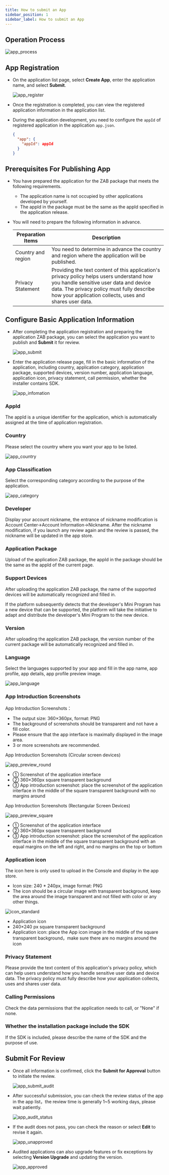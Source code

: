 ```yaml
---
title: How to submit an App
sidebar_position: 1
sidebar_label: How to submit an App
---
```


## Operation Process

![app_process](/img/docs/distribute/app_process_en.png)

## App Registration

- On the application list page, select **Create App**, enter the application name, and select **Submit**.

  ![app_register](/img/docs/distribute/app_register_en.png)

- Once the registration is completed, you can view the registered application information in the application list.
- During the application development, you need to configure the `appId` of registered application in the application `app.json`.

  ```json
  {
    "app": {
      "appId": appId
    }
  }
  ```

## Prerequisites For Publishing App

- You have prepared the application for the ZAB package that meets the following requirements.
  - The application name is not occupied by other applications developed by yourself.
  - The appId in the package must be the same as the appId specified in the application release.
- You will need to prepare the following information in advance.

  | Preparation Items  | Description                                                                                                                                                                                                                                 |
  | ------------------ | ------------------------------------------------------------------------------------------------------------------------------------------------------------------------------------------------------------------------------------------- |
  | Country and region | You need to determine in advance the country and region where the application will be published.                                                                                                                                            |
  | Privacy Statement  | Providing the text content of this application's privacy policy helps users understand how you handle sensitive user data and device data. The privacy policy must fully describe how your application collects, uses and shares user data. |

## Configure Basic Application Information

- After completing the application registration and preparing the application ZAB package, you can select the application you want to publish and **Submit** it for review.

  ![app_submit](/img/docs/distribute/app_submit_en.png)

- Enter the application release page, fill in the basic information of the application, including country, application category, application package, supported devices, version number, application language, application icon, privacy statement, call permission, whether the installer contains SDK.

  ![app_infomation](/img/docs/distribute/app_infomation_en.png)

### AppId

The appId is a unique identifier for the application, which is automatically assigned at the time of application registration.

### Country

Please select the country where you want your app to be listed.

![app_country](/img/docs/distribute/app_country_en.png)

### App Classification

Select the corresponding category according to the purpose of the application.

![app_category](/img/docs/distribute/app_cate_en.jpg)

### Developer

Display your account nickname, the entrance of nickname modification is Account Center->Account Information->Nickname. After the nickname modification, if you launch any review again and the review is passed, the nickname will be updated in the app store.

### Application Package

Upload of the application ZAB package, the appId in the package should be the same as the appId of the current page.

### Support Devices

After uploading the application ZAB package, the name of the supported devices will be automatically recognized and filled in.

If the platform subsequently detects that the developer's Mini Program has a new device that can be supported, the platform will take the initiative to adapt and distribute the developer's Mini Program to the new device.

### Version

After uploading the application ZAB package, the version number of the current package will be automatically recognized and filled in.

### Language

Select the languages supported by your app and fill in the app name, app profile, app details, app profile preview image.

![app_language](/img/docs/distribute/app_language_en.png)

### App Introduction Screenshots

App Introduction Screenshots：

- The output size: 360×360px, format: PNG
- The background of screenshots should be transparent and not have a fill color.
- Please ensure that the app interface is maximally displayed in the image area.
- 3 or more screenshots are recommended.

App Introduction Screenshots (Circular screen devices)

![app_preview_round](/img/docs/distribute/app_preview_round.png)

- ① Screenshot of the application interface
- ② 360×360px square transparent background
- ③ App introduction screenshot: place the screenshot of the application interface in the middle of the square transparent background with no margins around

App Introduction Screenshots (Rectangular Screen Devices)

![app_preview_square](/img/docs/distribute/app_preview_square.png)

- ① Screenshot of the application interface
- ② 360×360px square transparent background
- ③ App introduction screenshot: place the screenshot of the application interface in the middle of the square transparent background with an equal margins on the left and right, and no margins on the top or bottom

### Application icon

The icon here is only used to upload in the Console and display in the app store.

- Icon size: 240 * 240px, image format: PNG
- The icon should be a circular image with transparent background, keep the area around the image transparent and not filled with color or any other things.

![icon_standard](/img/docs/distribute/icon_standard.png)

- Application icon
- 240×240 px square transparent background
- Application icon: place the App icon image in the middle of the square transparent background，make sure there are no margins around the icon

### Privacy Statement

Please provide the text content of this application's privacy policy, which can help users understand how you handle sensitive user data and device data. The privacy policy must fully describe how your application collects, uses and shares user data.

### Calling Permissions

Check the data permissions that the application needs to call, or "None" if none.

### Whether the installation package include the SDK

If the SDK is included, please describe the name of the SDK and the purpose of use.

## Submit For Review

- Once all information is confirmed, click the **Submit for Approval** button to initiate the review.

  ![app_submit_audit](/img/docs/distribute/app_submit_audit_en.png)

- After successful submission, you can check the review status of the app in the app list，the review time is generally 1~5 working days, please wait patiently.

  ![app_audit_status](/img/docs/distribute/app_audit_status_en.png)

- If the audit does not pass, you can check the reason or select **Edit** to revise it again.

  ![app_unapproved](/img/docs/distribute/app_unapproved_en.png)

- Audited applications can also upgrade features or fix exceptions by selecting **Version Upgrade** and updating the version.

  ![app_approved](/img/docs/distribute/app_approved_en.png)
